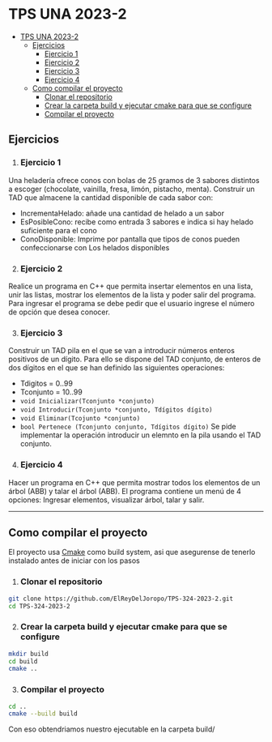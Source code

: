 # TPS UNA 2023-2

<!--toc:start-->
- [TPS UNA 2023-2](#tps-una-2023-2)
  - [Ejercicios](#ejercicios)
    - [Ejercicio 1](#ejercicio-1)
    - [Ejercicio 2](#ejercicio-2)
    - [Ejercicio 3](#ejercicio-3)
    - [Ejercicio 4](#ejercicio-4)
  - [Como compilar el proyecto](#como-compilar-el-proyecto)
    - [Clonar el repositorio](#clonar-el-repositorio)
    - [Crear la carpeta build y ejecutar cmake para que se configure](#crear-la-carpeta-build-y-ejecutar-cmake-para-que-se-configure)
    - [Compilar el proyecto](#compilar-el-proyecto)
<!--toc:end-->

## Ejercicios

1. ### Ejercicio 1
Una heladería ofrece conos con bolas de 25 gramos de 3 sabores distintos a escoger
(chocolate, vainilla, fresa, limón, pistacho, menta). Construir un TAD que almacene la cantidad
disponible de cada sabor con: 

- IncrementaHelado: añade una cantidad de helado a un sabor
- EsPosibleCono: recibe como entrada 3 sabores e indica si hay helado suficiente para
el cono
- ConoDisponible: Imprime por pantalla que tipos de conos pueden confeccionarse con
Los helados disponibles

2. ### Ejercicio 2
Realice un programa en C++ que permita insertar elementos en una lista, unir las listas,
mostrar los elementos de la lista y poder salir del programa. Para ingresar el programa se
debe pedir que el usuario ingrese el número de opción que desea conocer.

3. ### Ejercicio 3
Construir un TAD pila en el que se van a introducir números enteros positivos de un dígito.
Para ello se dispone del TAD conjunto, de enteros de dos dígitos en el que se han definido las
siguientes operaciones:
- Tdigitos = 0..99
- Tconjunto = 10..99
- `void Inicializar(Tconjunto *conjunto)`
- `void Introducir(Tconjunto *conjunto, Tdígitos dígito)`
- `void Eliminar(Tcojunto *conjunto)`
- `bool Pertenece (Tconjunto conjunto, Tdígitos dígito)` Se pide implementar la operación introducir un elemnto en la pila usando el TAD conjunto.

4. ### Ejercicio 4
Hacer un programa en C++ que permita mostrar todos los elementos de un árbol (ABB) y
talar el árbol (ABB). El programa contiene un menú de 4 opciones: Ingresar elementos,
visualizar árbol, talar y salir.

---

## Como compilar el proyecto
El proyecto usa [Cmake](https://cmake.org/) como build system, asi que asegurense de tenerlo instalado antes de iniciar con los pasos

1. ### Clonar el repositorio
```bash
git clone https://github.com/ElReyDelJoropo/TPS-324-2023-2.git
cd TPS-324-2023-2
```

2. ### Crear la carpeta build y ejecutar cmake para que se configure
```bash
mkdir build
cd build
cmake ..
```

3. ### Compilar el proyecto
```bash
cd ..
cmake --build build
```
Con eso obtendriamos nuestro ejecutable en la carpeta build/

